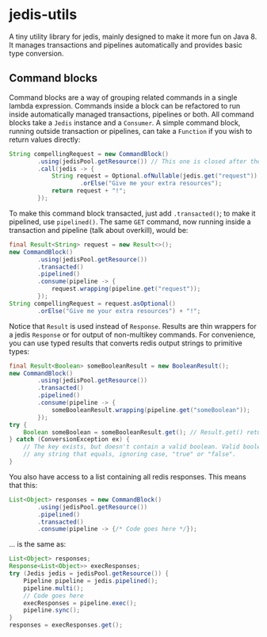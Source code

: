# jedis-utils
A tiny utility library for jedis, mainly designed to make it more fun on Java 8. It manages transactions and pipelines automatically and provides basic type conversion.

## Command blocks
Command blocks are a way of grouping related commands in a single lambda expression. Commands inside a block can be refactored to run inside automatically managed transactions, pipelines or both.
All command blocks take a `Jedis` instance and a `Consumer`. A simple command block, running outside transaction or pipelines, can take a `Function` if you wish to return values directly:
```java
String compellingRequest = new CommandBlock()
        .using(jedisPool.getResource()) // This one is closed after the commands are executed
        .call(jedis -> {
            String request = Optional.ofNullable(jedis.get("request"))
                    .orElse("Give me your extra resources");
            return request + "!";
        });	
```

To make this command block transacted, just add `.transacted()`; to make it pipelined, use `pipelined()`. The same `GET` command, now running inside a transaction and pipeline (talk about overkill), would be:
```java
final Result<String> request = new Result<>();
new CommandBlock()
        .using(jedisPool.getResource())
        .transacted()
        .pipelined()
        .consume(pipeline -> {
            request.wrapping(pipeline.get("request"));
        });	
String compellingRequest = request.asOptional()
        .orElse("Give me your extra resources") + "!";
```
Notice that `Result` is used instead of `Response`. Results are thin wrappers for a jedis `Response` or for output of non-multikey commands. For convenience, you can use typed results that converts redis output strings to primitive types:

```java
final Result<Boolean> someBooleanResult = new BooleanResult();
new CommandBlock()
        .using(jedisPool.getResource())
        .transacted()
        .pipelined()
        .consume(pipeline -> {
            someBooleanResult.wrapping(pipeline.get("someBoolean"));
        });
try {
    Boolean someBoolean = someBooleanResult.get(); // Result.get() returns null just like Response.get()
} catch (ConversionException ex) {
    // The key exists, but doesn't contain a valid boolean. Valid boolean is
    // any string that equals, ignoring case, "true" or "false".
}
```

You also have access to a list containing all redis responses. This means that this:
```java
List<Object> responses = new CommandBlock()
        .using(jedisPool.getResource())
        .pipelined()
        .transacted()
        .consume(pipeline -> {/* Code goes here */});
```
... is the same as:
```java
List<Object> responses;
Response<List<Object>> execResponses;
try (Jedis jedis = jedisPool.getResource()) {
    Pipeline pipeline = jedis.pipelined();
    pipeline.multi();
    // Code goes here
    execResponses = pipeline.exec();
    pipeline.sync();
}
responses = execResponses.get();
```
